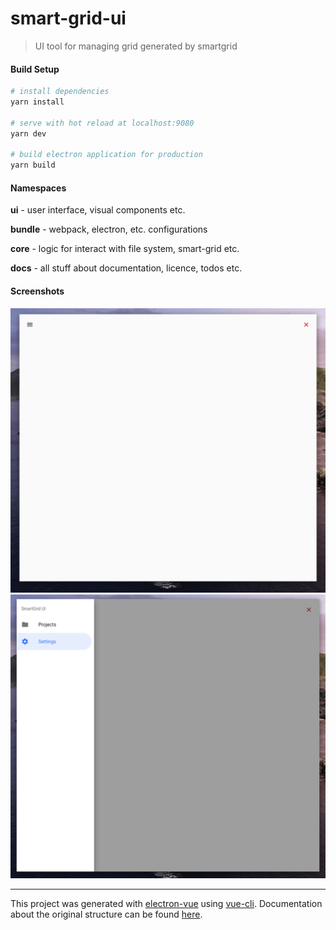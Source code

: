 # smart-grid-ui

> UI tool for managing grid generated by smartgrid

#### Build Setup

``` bash
# install dependencies
yarn install

# serve with hot reload at localhost:9080
yarn dev

# build electron application for production
yarn build


```

#### Namespaces

__ui__ - user interface, visual components etc.

__bundle__ - webpack, electron, etc. configurations

__core__ - logic for interact with file system, smart-grid etc.

__docs__ - all stuff about documentation, licence, todos etc.

#### Screenshots

<img width="600" src="https://raw.githubusercontent.com/Tardigrada777/smart-grid-ui/master/static/screen1.png">
<img width="600" src="https://raw.githubusercontent.com/Tardigrada777/smart-grid-ui/master/static/screen2.png">

---

This project was generated with [electron-vue](https://github.com/SimulatedGREG/electron-vue) using [vue-cli](https://github.com/vuejs/vue-cli). Documentation about the original structure can be found [here](https://simulatedgreg.gitbooks.io/electron-vue/content/index.html).
